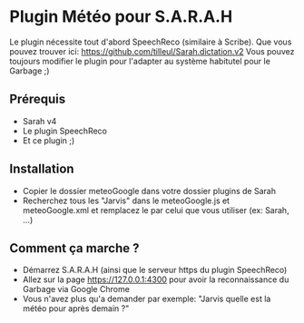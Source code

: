 Plugin Météo pour S.A.R.A.H
================================================================================

Le plugin nécessite tout d'abord SpeechReco (similaire à Scribe).
Que vous pouvez trouver ici: https://github.com/tilleul/Sarah.dictation.v2
Vous pouvez toujours modifier le plugin pour l'adapter au système habitutel pour le Garbage ;)

Prérequis
---------
- Sarah v4
- Le plugin SpeechReco
- Et ce plugin ;)

Installation
------------
- Copier le dossier meteoGoogle dans votre dossier plugins de Sarah
- Recherchez tous les "Jarvis" dans le meteoGoogle.js et meteoGoogle.xml et remplacez le par celui que vous utiliser (ex: Sarah, ...)

Comment ça marche ?
--------------------------
- Démarrez S.A.R.A.H (ainsi que le serveur https du plugin SpeechReco)
- Allez sur la page https://127.0.0.1:4300 pour avoir la reconnaissance du Garbage via Google Chrome
- Vous n'avez plus qu'a demander par exemple: "Jarvis quelle est la météo pour après demain ?"